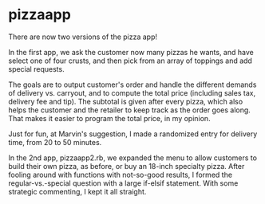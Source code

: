 # pizzaapp
There are now two versions of the pizza app!

In the first app, we ask the customer now many pizzas he wants, and have select one of four crusts, and then pick from an array of toppings and add special requests.

The goals are to output customer's order and handle the different demands of delivery vs. carryout, and to compute the total price (including sales tax, delivery fee and tip). The subtotal is given after every pizza, which also helps the customer and the retailer to keep track as the order goes along. That makes it easier to program the total price, in my opinion.

Just for fun, at Marvin's suggestion, I made a randomized entry for delivery time, from 20 to 50 minutes.

In the 2nd app, pizzaapp2.rb, we expanded the menu to allow customers to build their own pizza, as before, or buy an 18-inch specialty pizza. After fooling around with functions with not-so-good results, I formed the regular-vs.-special question with a large if-elsif statement. With some strategic commenting, I kept it all straight.
